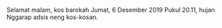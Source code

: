 Selamat malam, kos barokah
Jumat,  6 Desember 2019
Pukul 20.11, hujan
Nggarap adsis neng kos-kosan.
